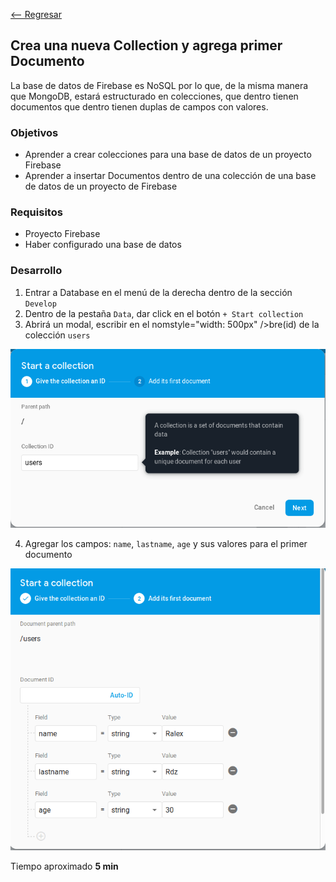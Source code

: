 [<-- Regresar](../)

## Crea una nueva Collection y agrega primer Documento

La base de datos de Firebase es NoSQL por lo que, de la misma manera que MongoDB, estará estructurado en colecciones, que dentro tienen documentos que dentro tienen duplas de campos con valores.

### Objetivos 

- Aprender a crear colecciones para una base de datos de un proyecto Firebase
- Aprender a insertar Documentos dentro de una colección de una base de datos de un proyecto de Firebase 

### Requisitos 

- Proyecto Firebase
- Haber configurado una base de datos

### Desarrollo

1. Entrar a Database en el menú de la derecha dentro de la sección `Develop`
2. Dentro de la pestaña `Data`, dar click en el botón `+ Start collection`
3. Abrirá un modal, escribir en el nomstyle="width: 500px" />bre(id) de la colección `users`

![](../assets/firebase-db-create-collection.png)

4. Agregar los campos: `name`, `lastname`, `age` y sus valores para el primer documento 

![](../assets/firebase-add-fields.png)

Tiempo aproximado **5 min**